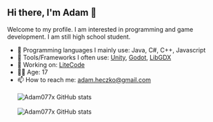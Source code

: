 ##  Hi there, I'm Adam 👋
Welcome to my profile. I am interested in programming and game development. I am still high school student. 

- 🔨 Programming languages I mainly use: Java, C#, C++, Javascript
- 🔧 Tools/Frameworks I often use: [Unity](https://unity.com/), [Godot](https://godotengine.org/), [LibGDX](https://libgdx.com/)
- 🔭 Working on: [LiteCode](http://litecode.net/)
- 👦🏻 Age: 17
- 📫 How to reach me: adam.heczko@gmail.com\
\
![Adam077x GitHub stats](https://github-readme-stats.vercel.app/api?username=adam077x&include_all_commits=true)\
\
![Adam077x GitHub stats](https://github-readme-stats.vercel.app/api/top-langs/?username=adam077x&layout=compact)

